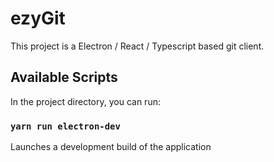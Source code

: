 # ezyGit

This project is a Electron / React / Typescript based git client.

## Available Scripts

In the project directory, you can run:

### `yarn run electron-dev`

Launches a development build of the application
